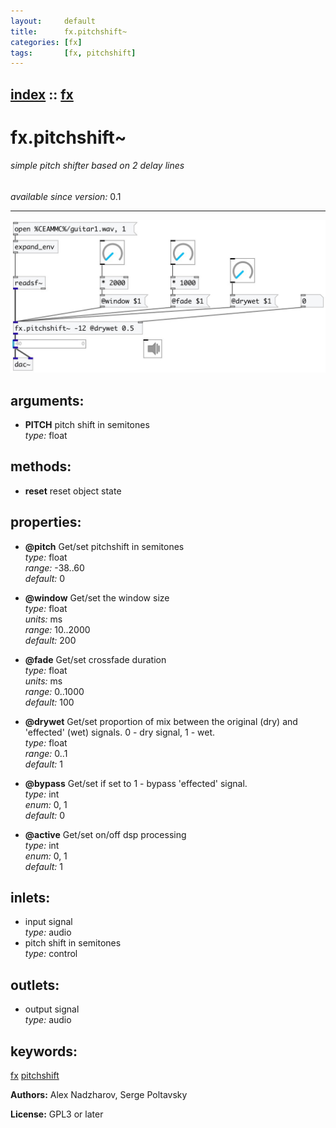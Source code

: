 ```yaml
---
layout:     default
title:      fx.pitchshift~
categories: [fx]
tags:       [fx, pitchshift]
---
```

[index](index.html) :: [fx](category_fx.html)
---

# fx.pitchshift~

###### simple pitch shifter based on 2 delay lines

*available since version:* 0.1

---




[![example](../examples/img/fx.pitchshift~.jpg)](../examples/pd/fx.pitchshift~.pd)



## arguments:

* **PITCH**
pitch shift in semitones<br>
_type:_ float<br>



## methods:

* **reset**
reset object state<br>




## properties:

* **@pitch** 
Get/set pitchshift in semitones<br>
_type:_ float<br>
_range:_ -38..60<br>
_default:_ 0<br>

* **@window** 
Get/set the window size<br>
_type:_ float<br>
_units:_ ms<br>
_range:_ 10..2000<br>
_default:_ 200<br>

* **@fade** 
Get/set crossfade duration<br>
_type:_ float<br>
_units:_ ms<br>
_range:_ 0..1000<br>
_default:_ 100<br>

* **@drywet** 
Get/set proportion of mix between the original (dry) and &#39;effected&#39; (wet) signals. 0 -
dry signal, 1 - wet.<br>
_type:_ float<br>
_range:_ 0..1<br>
_default:_ 1<br>

* **@bypass** 
Get/set if set to 1 - bypass &#39;effected&#39; signal.<br>
_type:_ int<br>
_enum:_ 0, 1<br>
_default:_ 0<br>

* **@active** 
Get/set on/off dsp processing<br>
_type:_ int<br>
_enum:_ 0, 1<br>
_default:_ 1<br>



## inlets:

* input signal<br>
_type:_ audio
* pitch shift in semitones<br>
_type:_ control



## outlets:

* output signal<br>
_type:_ audio



## keywords:

[fx](keywords/fx.html)
[pitchshift](keywords/pitchshift.html)






**Authors:** Alex Nadzharov, Serge Poltavsky




**License:** GPL3 or later





